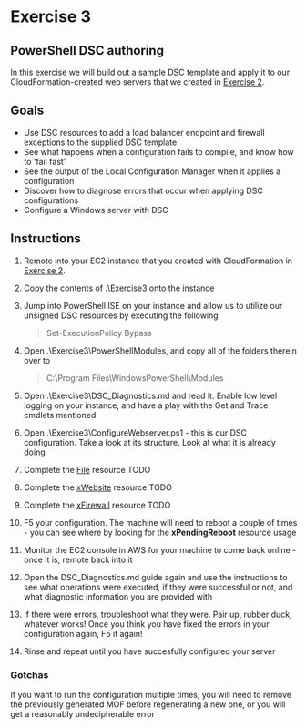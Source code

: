 # Exercise 3

## PowerShell DSC authoring

In this exercise we will build out a sample DSC template and apply it to our CloudFormation-created web servers that we created in [Exercise 2](https://github.com/andrewabest/AWS-Workshop/blob/master/Exercise2.md).

## Goals

* Use DSC resources to add a load balancer endpoint and firewall exceptions to the supplied DSC template
* See what happens when a configuration fails to compile, and know how to 'fail fast'
* See the output of the Local Configuration Manager when it applies a configuration
* Discover how to diagnose errors that occur when applying DSC configurations
* Configure a Windows server with DSC

## Instructions

1. Remote into your EC2 instance that you created with CloudFormation in [Exercise 2](https://github.com/andrewabest/AWS-Workshop/blob/master/Exercise2.md).
2. Copy the contents of .\Exercise3 onto the instance
3. Jump into PowerShell ISE on your instance and allow us to utilize our unsigned DSC resources by executing the following

   > Set-ExecutionPolicy Bypass

4. Open .\Exercise3\PowerShellModules, and copy all of the folders therein over to 

	> C:\Program Files\WindowsPowerShell\Modules
5. Open .\Exercise3\DSC_Diagnostics.md and read it. Enable low level logging on your instance, and have a play with the Get and Trace cmdlets mentioned
6. Open .\Exercise3\ConfigureWebserver.ps1 - this is our DSC configuration. Take a look at its structure. Look at what it is already doing
7. Complete the [File](https://technet.microsoft.com/en-au/library/dn282129.aspx) resource TODO
8. Complete the [xWebsite](https://gallery.technet.microsoft.com/scriptcenter/xWebAdministration-Module-3c8bb6be) resource TODO
9. Complete the [xFirewall](https://gallery.technet.microsoft.com/scriptcenter/xNetworking-Module-818b3583) resource TODO
10. F5 your configuration. The machine will need to reboot a couple of times - you can see where by looking for the **xPendingReboot** resource usage
11. Monitor the EC2 console in AWS for your machine to come back online - once it is, remote back into it
12. Open the DSC_Diagnostics.md guide again and use the instructions to see what operations were executed, if they were successful or not, and what diagnostic information you are provided with
13. If there were errors, troubleshoot what they were. Pair up, rubber duck, whatever works! Once you think you have fixed the errors in your configuration again, F5 it again!
14. Rinse and repeat until you have succesfully configured your server

### Gotchas

If you want to run the configuration multiple times, you will need to remove the previously generated MOF before regenerating a new one, or you will get a reasonably undecipherable error
